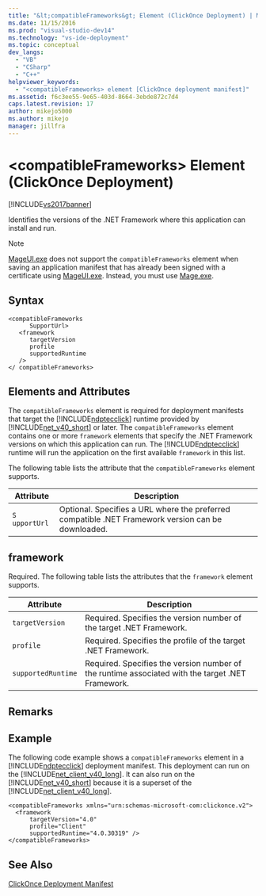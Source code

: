 ```yaml
---
title: "&lt;compatibleFrameworks&gt; Element (ClickOnce Deployment) | Microsoft Docs"
ms.date: 11/15/2016
ms.prod: "visual-studio-dev14"
ms.technology: "vs-ide-deployment"
ms.topic: conceptual
dev_langs: 
  - "VB"
  - "CSharp"
  - "C++"
helpviewer_keywords: 
  - "<compatibleFrameworks> element [ClickOnce deployment manifest]"
ms.assetid: f6c3ee55-9e65-403d-8664-3ebde872c7d4
caps.latest.revision: 17
author: mikejo5000
ms.author: mikejo
manager: jillfra
---
```

# &lt;compatibleFrameworks&gt; Element (ClickOnce Deployment)
[!INCLUDE[vs2017banner](../includes/vs2017banner.md)]

Identifies the versions of the .NET Framework where this application can install and run.  
  
> [!NOTE]
> [MageUI.exe](https://msdn.microsoft.com/library/f9e130a6-8117-49c4-839c-c988f641dc14) does not support the `compatibleFrameworks` element when saving an application manifest that has already been signed with a certificate using [MageUI.exe](https://msdn.microsoft.com/library/f9e130a6-8117-49c4-839c-c988f641dc14). Instead, you must use [Mage.exe](https://msdn.microsoft.com/library/77dfe576-2962-407e-af13-82255df725a1).  
  
## Syntax  
  
```  
<compatibleFrameworks  
      SupportUrl>   
   <framework  
      targetVersion  
      profile  
      supportedRuntime  
   />   
</ compatibleFrameworks>  
```  
  
## Elements and Attributes  
 The `compatibleFrameworks` element is required for deployment manifests that target the [!INCLUDE[ndptecclick](../includes/ndptecclick-md.md)] runtime provided by [!INCLUDE[net_v40_short](../includes/net-v40-short-md.md)] or later. The `compatibleFrameworks` element contains one or more `framework` elements that specify the .NET Framework versions on which this application can run. The [!INCLUDE[ndptecclick](../includes/ndptecclick-md.md)] runtime will run the application on the first available `framework` in this list.  
  
 The following table lists the attribute that the `compatibleFrameworks` element supports.  
  
|Attribute|Description|  
|---------------|-----------------|  
|`S` `upportUrl`|Optional. Specifies a URL where the preferred compatible .NET Framework version can be downloaded.|  
  
## framework  
 Required. The following table lists the attributes that the `framework` element supports.  
  
|Attribute|Description|  
|---------------|-----------------|  
|`targetVersion`|Required. Specifies the version number of the target .NET Framework.|  
|`profile`|Required. Specifies the profile of the target .NET Framework.|  
|`supportedRuntime`|Required. Specifies the version number of the runtime associated with the target .NET Framework.|  
  
## Remarks  
  
## Example  
 The following code example shows a `compatibleFrameworks` element in a [!INCLUDE[ndptecclick](../includes/ndptecclick-md.md)] deployment manifest. This deployment can run on the [!INCLUDE[net_client_v40_long](../includes/net-client-v40-long-md.md)]. It can also run on the [!INCLUDE[net_v40_short](../includes/net-v40-short-md.md)] because it is a superset of the [!INCLUDE[net_client_v40_long](../includes/net-client-v40-long-md.md)].  
  
```  
<compatibleFrameworks xmlns="urn:schemas-microsoft-com:clickonce.v2">  
  <framework   
      targetVersion="4.0"   
      profile="Client"   
      supportedRuntime="4.0.30319" />  
</compatibleFrameworks>  
```  
  
## See Also  
 [ClickOnce Deployment Manifest](../deployment/clickonce-deployment-manifest.md)
